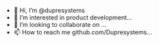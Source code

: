 - 👋 Hi, I’m @dupresystems
- 👀 I’m interested in product development...
- 💞️ I’m looking to collaborate on ...
- 📫 How to reach me github.com/Dupresystems...

<!---
dupresystems/dupresystems is a ✨ special ✨ repository because its `README.md` (this file) appears on your GitHub profile.
You can click the Preview link to take a look at your changes.
--->

